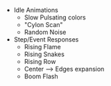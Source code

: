 

* Idle Animations
	* Slow Pulsating colors
	* "Cylon Scan"
	* Random Noise
* Step/Event Responses
	* Rising Flame
	* Rising Snakes
	* Rising Row
	* Center --> Edges expansion
	* Boom Flash
